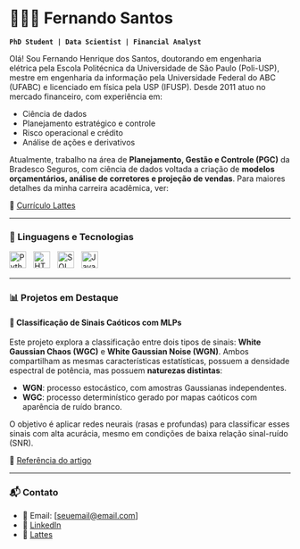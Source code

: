 # 👨🏻‍💻 Fernando Santos

**`PhD Student | Data Scientist | Financial Analyst`**

Olá! Sou Fernando Henrique dos Santos, doutorando em engenharia elétrica pela Escola Politécnica da Universidade de São Paulo (Poli-USP), mestre em engenharia da informação pela Universidade Federal do ABC (UFABC) e licenciado em física pela USP (IFUSP). Desde 2011 atuo no mercado financeiro, com experiência em:

- Ciência de dados
- Planejamento estratégico e controle
- Risco operacional e crédito
- Análise de ações e derivativos

Atualmente, trabalho na área de **Planejamento, Gestão e Controle (PGC)** da Bradesco Seguros, com ciência de dados voltada a criação de **modelos orçamentários, análise de corretores e projeção de vendas**.
Para maiores detalhes da minha carreira acadêmica, ver:

📄 [Currículo Lattes](http://lattes.cnpq.br/3860891094876085)

---

<!-- Use devicon.dev para ícones -->
### 🤖 Linguagens e Tecnologias 
<!-- Utilizar o devicon.dev para pegar o icone das linguagens --> 
<img 
    align="left" 
    alt="Python" 
    title="Python"
    width="30px" 
    style="padding-right: 10px;" 
    src="https://cdn.jsdelivr.net/gh/devicons/devicon@latest/icons/python/python-original.svg" 
/>
<img 
    align="left" 
    alt="HTML"
    title="HTML" 
    width="30px" 
    style="padding-right: 10px;" 
    src="https://cdn.jsdelivr.net/gh/devicons/devicon@latest/icons/html5/html5-original.svg" 
/>

<img 
    align="left" 
    alt="SQL Server" 
    title="SQL Server"
    width="30px" 
    style="padding-right: 10px;" 
    src="https://cdn.jsdelivr.net/gh/devicons/devicon@latest/icons/microsoftsqlserver/microsoftsqlserver-original-wordmark.svg" 
/>
          
<img 
    align="left" 
    alt="JavaScript" 
    title="JavaScript"
    width="30px" 
    style="padding-right: 10px;" 
    src="https://cdn.jsdelivr.net/gh/devicons/devicon@latest/icons/javascript/javascript-original.svg" 
/>

<br/>
<br/>

---

### 📊 Projetos em Destaque

#### 🔹 Classificação de Sinais Caóticos com MLPs

Este projeto explora a classificação entre dois tipos de sinais: **White Gaussian Chaos (WGC)** e **White Gaussian Noise (WGN)**. Ambos compartilham as mesmas características estatísticas, possuem a densidade espectral de potência, mas possuem **naturezas distintas**:

- **WGN**: processo estocástico, com amostras Gaussianas independentes.
- **WGC**: processo determinístico gerado por mapas caóticos com aparência de ruído branco.

O objetivo é aplicar redes neurais (rasas e profundas) para classificar esses sinais com alta acurácia, mesmo em condições de baixa relação sinal-ruído (SNR).

📌 [Referência do artigo](https://ieeexplore.ieee.org/document/7916899)

---

### 📬 Contato

- 📧 Email: [seuemail@email.com]
- 💼 [LinkedIn](https://www.linkedin.com/in/seu-usuario)
- 🧠 [Lattes](http://lattes.cnpq.br/3860891094876085)
